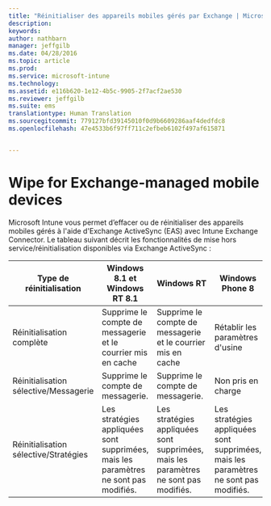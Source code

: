 ```yaml
---
title: "Réinitialiser des appareils mobiles gérés par Exchange | Microsoft Intune"
description: 
keywords: 
author: nathbarn
manager: jeffgilb
ms.date: 04/28/2016
ms.topic: article
ms.prod: 
ms.service: microsoft-intune
ms.technology: 
ms.assetid: e116b620-1e12-4b5c-9905-2f7acf2ae530
ms.reviewer: jeffgilb
ms.suite: ems
translationtype: Human Translation
ms.sourcegitcommit: 779127bfd39145010f0d9b6609286aaf4dedfdc8
ms.openlocfilehash: 47e4533b6f97ff711c2efbeb6102f497af615871


---
```



# Wipe for Exchange-managed mobile devices
Microsoft Intune vous permet d’effacer ou de réinitialiser des appareils mobiles gérés à l'aide d'Exchange ActiveSync (EAS) avec Intune Exchange Connector. Le tableau suivant décrit les fonctionnalités de mise hors service/réinitialisation disponibles via Exchange ActiveSync :

|Type de réinitialisation|Windows 8.1 et Windows RT 8.1|Windows RT|Windows Phone 8|iOS|Android|
|----------------|----------------------------------|--------------|-------------------|-------|-----------|
|Réinitialisation complète|Supprime le compte de messagerie et le courrier mis en cache|Supprime le compte de messagerie et le courrier mis en cache|Rétablir les paramètres d'usine|Rétablir les paramètres d'usine|Rétablir les paramètres d'usine|
|Réinitialisation sélective/Messagerie|Supprime le compte de messagerie.|Supprime le compte de messagerie.|Non pris en charge|Non pris en charge|Non pris en charge|
|Réinitialisation sélective/Stratégies|Les stratégies appliquées sont supprimées, mais les paramètres ne sont pas modifiés.|Les stratégies appliquées sont supprimées, mais les paramètres ne sont pas modifiés.|Les stratégies appliquées sont supprimées, mais les paramètres ne sont pas modifiés.|Les stratégies appliquées sont supprimées, mais les paramètres sont inchangés.|Les stratégies appliquées sont supprimées, mais les paramètres ne sont pas modifiés.|



<!--HONumber=Jun16_HO4-->


